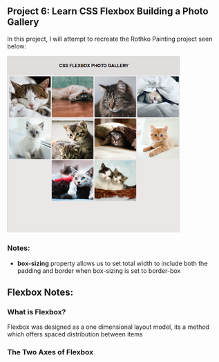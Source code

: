 ## Project 6: Learn CSS Flexbox Building a Photo Gallery

In this project, I will attempt to recreate the Rothko Painting project seen below:

<img src="Images/screenshot.PNG" alt="drawing" width="400"/>

### Notes:
- **box-sizing** property allows us to set total width to include both the padding and border when box-sizing is set to border-box

## Flexbox Notes:
### What is Flexbox?
Flexbox was designed as a one dimensional layout model, its a method which offers spaced distribution between items

### The Two Axes of Flexbox